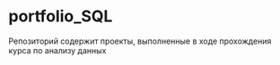 # portfolio_SQL
Репозиторий содержит проекты, выполненные в ходе прохождения курса по анализу данных
